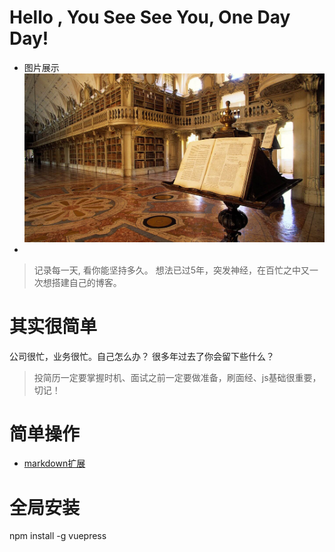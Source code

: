 # Hello , You See See You, One Day Day!
* 图片展示
![An image](./public/imgs/read3.jpg)
* 
> 记录每一天, 看你能坚持多久。
想法已过5年，突发神经，在百忙之中又一次想搭建自己的博客。

# 其实很简单
公司很忙，业务很忙。自己怎么办？  很多年过去了你会留下些什么？

> 投简历一定要掌握时机、面试之前一定要做准备，刷面经、js基础很重要，切记！

# 简单操作
* [markdown扩展](http://caibaojian.com/vuepress/guide/markdown.html)
# 全局安装
npm install -g vuepress
